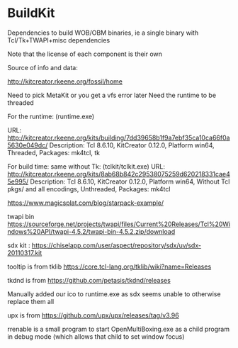 # BuildKit
Dependencies to build WOB/OBM binaries, ie a single binary with Tcl/Tk+TWAPI+misc dependencies


Note that the license of each component is their own

Source of info and data:

http://kitcreator.rkeene.org/fossil/home

Need to pick MetaKit or you get a vfs error later
Need the runtime to be threaded

For the runtime: (runtime.exe)

URL: http://kitcreator.rkeene.org/kits/building/7dd39658b1f9a7ebf35ca10ca66f0a5630e049dc/
Description: Tcl 8.6.10, KitCreator 0.12.0, Platform win64, Threaded, Packages: mk4tcl, tk

For build time: same without Tk: (tclkit/tclkit.exe)
URL: http://kitcreator.rkeene.org/kits/8ab68b842c29538075259d620218331cae45e995/
Description: Tcl 8.6.10, KitCreator 0.12.0, Platform win64, Without Tcl pkgs/ and all encodings, Unthreaded, Packages: mk4tcl

https://www.magicsplat.com/blog/starpack-example/

twapi bin https://sourceforge.net/projects/twapi/files/Current%20Releases/Tcl%20Windows%20API/twapi-4.5.2/twapi-bin-4.5.2.zip/download

sdx kit : https://chiselapp.com/user/aspect/repository/sdx/uv/sdx-20110317.kit

tooltip is from tklib https://core.tcl-lang.org/tklib/wiki?name=Releases

tkdnd is from https://github.com/petasis/tkdnd/releases


Manually added our ico to runtime.exe as sdx seems unable to otherwise replace them all


upx is from https://github.com/upx/upx/releases/tag/v3.96


rrenable is a small program to start OpenMultiBoxing.exe as a child program in debug mode (which allows that child to set window focus)
